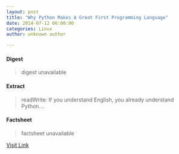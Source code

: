```yaml
---
layout: post
title: "Why Python Makes A Great First Programming Language"
date: 2014-07-12 06:00:00
categories: Linux
author: unknown author

---
```



#### Digest
>digest unavailable

#### Extract
>readWrite: If you understand English, you already understand Python....

#### Factsheet
>factsheet unavailable

[Visit Link](http://www.linuxtoday.com/developer/why-python-makes-a-great-first-programming-language.html)


